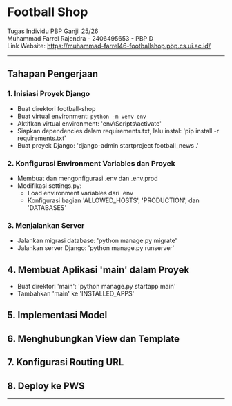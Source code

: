 # Football Shop
Tugas Individu PBP Ganjil 25/26  
Muhammad Farrel Rajendra - 2406495653 - PBP D  
Link Website: https://muhammad-farrel46-footballshop.pbp.cs.ui.ac.id/  

---  
## Tahapan Pengerjaan  

### 1. Inisiasi Proyek Django  
  * Buat direktori football-shop
  * Buat virtual environment: `python -m venv env`
  * Aktifkan virtual environment: 'env\Scripts\activate'
  * Siapkan dependencies dalam requirements.txt, lalu instal: 'pip install -r requirements.txt'
  * Buat proyek Django: 'django-admin startproject football_news .'

### 2.  Konfigurasi Environment Variables dan Proyek
  * Membuat dan mengonfigurasi .env dan .env.prod
  * Modifikasi settings.py:
    * Load environment variables dari .env
    * Konfigurasi bagian 'ALLOWED_HOSTS', 'PRODUCTION', dan 'DATABASES'

### 3.  Menjalankan Server  
  * Jalankan migrasi database: 'python manage.py migrate'
  * Jalankan server Django: 'python manage.py runserver'

## 4. Membuat Aplikasi 'main' dalam Proyek 
  * Buat direktori 'main': 'python manage.py startapp main'
  * Tambahkan 'main' ke 'INSTALLED_APPS'

## 5. Implementasi Model  

## 6. Menghubungkan View dan Template  

## 7. Konfigurasi Routing URL  

## 8. Deploy ke PWS  


---
